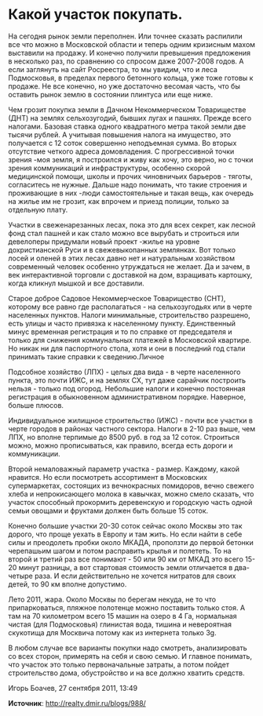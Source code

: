 # Какой участок покупать.
На сегодня рынок земли переполнен. Или точнее сказать распилили все что можно в Московской области и теперь одним кризисным махом выставили на продажу. И конечно получили превышения предложения в несколько раз, по сравнению со спросом даже 2007-2008 годов. А если заглянуть на сайт Росреестра, то мы увидим, что и леса Подмосковья, в пределах первого бетонного кольца, уже тоже готовы к продаже. Не все конечно, но уже достаточно весомая часть, что бы оставить рынок землю в состоянии плинтуса или еще ниже.

Чем грозит покупка земли в Дачном Некоммерческом Товариществе (ДНТ) на землях сельхозугодий, бывших лугах и пашнях. Прежде всего налогами. Базовая ставка одного квадратного метра такой земли две тысячи рублей. А учитывая повышения налога на имущество, это получается с 12 соток совершенно неподъемная сумма. Во вторых отсутствие четкого адреса домовладения. С прогрессивной точки зрения -моя земля, я построился и живу как хочу, это верно, но с точки зрения коммуникаций и инфраструктуры, особенно скорой медицинской помощи, школы и прочих чиновничьих барьеров - тяготы, согласитесь не нужные. Дальше надо понимать, что такие строения и проживающие в них -люди самостоятельные и такая вещь, как очередь на жилье им не грозит, как впрочем и приезд полиции, только за отдельную плату.

Участки в свеженарезанных лесах, пока это для всех секрет, как лесной фонд стал пашней и как стало можно все вырубать и строиться или девелоперы придумали новый проект -жилье на уровне дохристианской Руси и в свежевыкопанных землянках. Вот только лосей и оленей в этих лесах давно нет и натуральным хозяйством современный человек особенно утруждаться не желает. Да и зачем, в век интерактивной торговли с доставкой на дом, взращивать картошку, когда кликнул мышкой и все доставили.

Старое доброе Садовое Некоммерческое Товарищество (СНТ), которому все равно где располагаться - на сельхозугодьях или в черте населенных пунктов. Налоги минимальные, строительство разрешено, есть улицы и часто привязка к населенному пункту. Единственный минус временная регистрация и то по справке от председателя и только для снижения коммунальных платежей в Московской квартире. Но никак ни для паспортного стола, хотя и они в последний год стали принимать такие справки к сведению.Личное

Подсобное хозяйство (ЛПХ) - целых два вида - в черте населенного пункта, это почти ИЖС, и на землях СХ, тут даже сарайчик построить нельзя - только под огород. Небольшие налоги и конечно постоянная регистрация в обыкновенном административном порядке. Наверное, больше плюсов.

Индивидуальное жилищное строительство (ИЖС) - почти все участки в черте городов в районах частного сектора. Налоги в 2-10 раз выше, чем ЛПХ, но вполне терпимые до 8500 руб. в год за 12 соток. Строиться можно, можно прописываться, как правило, всегда есть дороги и коммуникации.

Второй немаловажный параметр участка - размер. Каждому, какой нравится. Но если посмотреть ассортимент в Московских супермаркетах, состоящих из вечнокрасных помидоров, вечно свежего хлеба и непрокисающего молока в кавычках, можно смело сказать, что участок способный прокормить деревенскую и городскую часть одной семьи овощами и фруктами должен быть больше 15 соток.

Конечно большие участки 20-30 соток сейчас около Москвы это так дорого, что проще уехать в Европу и там жить. Но если найти в себе силы и преодолеть пробки около МКАДА, проползти до первой бетонки черепашьим шагом и потом расправить крылья и полететь. То на второй и третий раз все понимают - 50 или 90 км от МКАД это всего 15-20 минут разницы, а вот стартовая стоимость земли отличается в два-четыре раза. И если действительно не хочется нитратов для своих детей, то 90 км вполне допустимо.

Лето 2011, жара. Около Москвы по берегам некуда, не то что припарковаться, пляжное полотенце можно поставить только стоя. А там на 70 километром всего 15 машин на озеро в 4 Га, нормальная чистая (для Подмосковья) глинистая вода, тишина и невероятная скукотища для Москвича потому как из интернета только 3g.

В любом случае все варианты покупки надо смотреть, анализировать со всех сторон, примерять на себя и свою семью. И главное понимать, что участок это только первоначальные затраты, а потом пойдет строительство дома, обустройство и на все должно хватить средств.

Игорь Бoaчев, 27 сентября 2011, 13:49

**Источник**: http://realty.dmir.ru/blogs/988/
